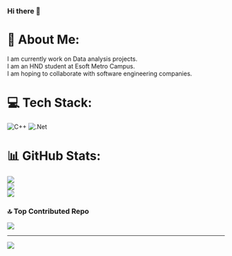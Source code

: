 ### Hi there 👋

# 💫 About Me:
I am currently work on Data analysis projects.<br>I am an HND student at Esoft Metro Campus.<br>I am hoping to collaborate with software engineering companies.


# 💻 Tech Stack:
![C++](https://img.shields.io/badge/c++-%2300599C.svg?style=flat&logo=c%2B%2B&logoColor=white) ![.Net](https://img.shields.io/badge/.NET-5C2D91?style=flat&logo=.net&logoColor=white)
# 📊 GitHub Stats:
![](https://github-readme-stats.vercel.app/api?username=kdrm2000&theme=vue-dark&hide_border=false&include_all_commits=true&count_private=true)<br/>
![](https://github-readme-streak-stats.herokuapp.com/?user=kdrm2000&theme=vue-dark&hide_border=false)<br/>
![](https://github-readme-stats.vercel.app/api/top-langs/?username=kdrm2000&theme=vue-dark&hide_border=false&include_all_commits=true&count_private=true&layout=compact)

### 🔝 Top Contributed Repo
![](https://github-contributor-stats.vercel.app/api?username=kdrm2000&limit=5&theme=dark&combine_all_yearly_contributions=true)

---
[![](https://visitcount.itsvg.in/api?id=kdrm2000&icon=0&color=0)](https://visitcount.itsvg.in)

<!-- Proudly created with GPRM ( https://gprm.itsvg.in ) -->
